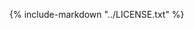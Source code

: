 <!-- markdownlint-disable MD041 -->
{%
   include-markdown "../LICENSE.txt"
%}
<!-- markdownlint-disable MD041 -->
